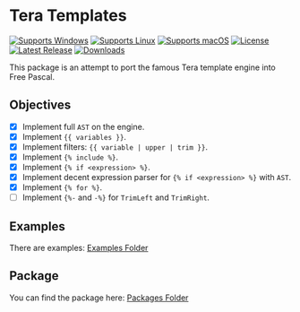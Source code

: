 # Tera Templates
[![Supports Windows](https://img.shields.io/badge/support-Windows-blue?logo=Windows)](https://github.com/gcarreno/fp-tera-tpl/releases/latest)
[![Supports Linux](https://img.shields.io/badge/support-Linux-yellow?logo=Linux)](https://github.com/gcarreno/fp-tera-tpl/releases/latest)
[![Supports macOS](https://img.shields.io/badge/support-macOS-black?logo=macOS)](https://github.com/gcarreno/fp-tera-tpl/releases/latest)
[![License](https://img.shields.io/github/license/gcarreno/fp-tera-tpl?logo=github)](https://github.com/gcarreno/fp-tera-tpl/blob/main/LICENSE)
[![Latest Release](https://img.shields.io/github/v/release/gcarreno/fp-tera-tpl?label=latest%20release&logo=github)](https://github.com/gcarreno/fp-tera-tpl/releases/latest)
[![Downloads](https://img.shields.io/github/downloads/gcarreno/fp-tera-tpl/total?logo=github)](https://github.com/gcarreno/fp-tera-tpl/releases)

This package is an attempt to port the famous Tera template engine into Free Pascal.

## Objectives

- [x] Implement full `AST` on the engine.
- [x] Implement `{{ variables }}`.
- [x] Implement filters: `{{ variable | upper | trim }}`.
- [x] Implement `{% include %}`.
- [x] Implement `{% if <expression> %}`.
- [x] Implement decent expression parser for `{% if <expression> %}` with `AST`.
- [x] Implement `{% for %}`.
- [ ] Implement `{%-` and `-%}` for `TrimLeft` and `TrimRight`.

## Examples

There are examples: [Examples Folder](examples)

## Package

You can find the package here: [Packages Folder](packages)
